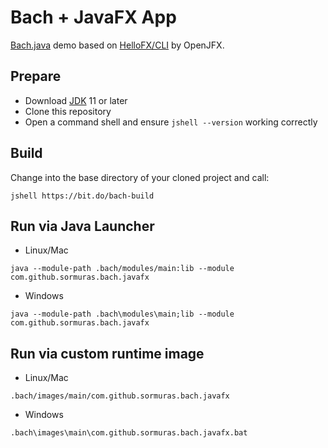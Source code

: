 # Bach + JavaFX App

[Bach.java] demo based on [HelloFX/CLI](https://github.com/openjfx/samples/tree/master/HelloFX/CLI) by OpenJFX.

## Prepare

- Download [JDK] 11 or later
- Clone this repository
- Open a command shell and ensure `jshell --version` working correctly

## Build

Change into the base directory of your cloned project and call:

```shell script
jshell https://bit.do/bach-build
```

## Run via Java Launcher

- Linux/Mac
```shell script
java --module-path .bach/modules/main:lib --module com.github.sormuras.bach.javafx
```

- Windows
```shell script
java --module-path .bach\modules\main;lib --module com.github.sormuras.bach.javafx
```

## Run via custom runtime image

- Linux/Mac
```shell script
.bach/images/main/com.github.sormuras.bach.javafx
```

- Windows
```shell script
.bach\images\main\com.github.sormuras.bach.javafx.bat
```


[Bach.java]: https://github.com/sormuras/bach
[JDK]: https://jdk.java.net
